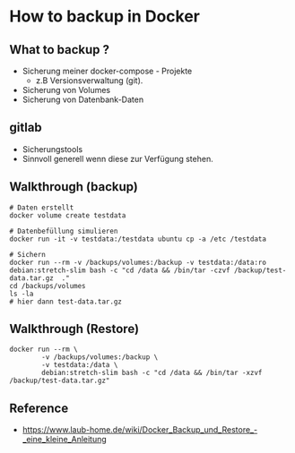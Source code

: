 # How to backup in Docker 

## What to backup ? 

  * Sicherung meiner docker-compose - Projekte 
    * z.B Versionsverwaltung (git). 
  * Sicherung von Volumes 
  * Sicherung von Datenbank-Daten 

## gitlab 

  * Sicherungstools 
  * Sinnvoll generell wenn diese zur Verfügung stehen. 

## Walkthrough (backup) 

```
# Daten erstellt 
docker volume create testdata 

# Datenbefüllung simulieren 
docker run -it -v testdata:/testdata ubuntu cp -a /etc /testdata

# Sichern 
docker run --rm -v /backups/volumes:/backup -v testdata:/data:ro  debian:stretch-slim bash -c "cd /data && /bin/tar -czvf /backup/test-data.tar.gz  ."
cd /backups/volumes 
ls -la 
# hier dann test-data.tar.gz 

```

## Walkthrough (Restore) 

```
docker run --rm \
        -v /backups/volumes:/backup \
        -v testdata:/data \
        debian:stretch-slim bash -c "cd /data && /bin/tar -xzvf /backup/test-data.tar.gz"
```

## Reference 

  * https://www.laub-home.de/wiki/Docker_Backup_und_Restore_-_eine_kleine_Anleitung

